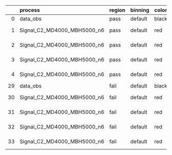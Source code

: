 |    | process                     | region   | binning   | color   | process_type   |   scale | variation   | source_filename                                                      | source_histname    | alias                       | title     |   combine_idx |     lnN |   shapes | syst_type   | direction   | variation_alias   |
|---:|:----------------------------|:---------|:----------|:--------|:---------------|--------:|:------------|:---------------------------------------------------------------------|:-------------------|:----------------------------|:----------|--------------:|--------:|---------:|:------------|:------------|:------------------|
|  0 | data_obs                    | pass     | default   | black   | DATA           |       1 | nominal     | ./histograms_for_2DAlphabet_v18//BH_Data.root                        | hpass              | Data                        | Data      |           nan | nan     |      nan | nan         | nan         | nan               |
|  1 | Signal_C2_MD4000_MBH5000_n6 | pass     | default   | red     | SIGNAL         |       1 | lumi        | ./histograms_for_2DAlphabet_v18//BH_Signal_C2_MD4000_MBH5000_n6.root | hpass              | Signal_C2_MD4000_MBH5000_n6 | BH signal |           nan |   1.016 |      nan | lnN         | nan         | nan               |
|  2 | Signal_C2_MD4000_MBH5000_n6 | pass     | default   | red     | SIGNAL         |       1 | SVM         | ./histograms_for_2DAlphabet_v18//BH_Signal_C2_MD4000_MBH5000_n6.root | hpass_SVMsyst_up   | Signal_C2_MD4000_MBH5000_n6 | BH signal |           nan | nan     |        1 | shapes      | Up          | SVMsyst           |
|  3 | Signal_C2_MD4000_MBH5000_n6 | pass     | default   | red     | SIGNAL         |       1 | SVM         | ./histograms_for_2DAlphabet_v18//BH_Signal_C2_MD4000_MBH5000_n6.root | hpass_SVMsyst_down | Signal_C2_MD4000_MBH5000_n6 | BH signal |           nan | nan     |        1 | shapes      | Down        | SVMsyst           |
|  4 | Signal_C2_MD4000_MBH5000_n6 | pass     | default   | red     | SIGNAL         |       1 | nominal     | ./histograms_for_2DAlphabet_v18//BH_Signal_C2_MD4000_MBH5000_n6.root | hpass              | Signal_C2_MD4000_MBH5000_n6 | BH signal |           nan | nan     |      nan | nan         | nan         | nan               |
| 29 | data_obs                    | fail     | default   | black   | DATA           |       1 | nominal     | ./histograms_for_2DAlphabet_v18//BH_Data.root                        | hfail              | Data                        | Data      |           nan | nan     |      nan | nan         | nan         | nan               |
| 30 | Signal_C2_MD4000_MBH5000_n6 | fail     | default   | red     | SIGNAL         |       1 | lumi        | ./histograms_for_2DAlphabet_v18//BH_Signal_C2_MD4000_MBH5000_n6.root | hfail              | Signal_C2_MD4000_MBH5000_n6 | BH signal |           nan |   1.016 |      nan | lnN         | nan         | nan               |
| 31 | Signal_C2_MD4000_MBH5000_n6 | fail     | default   | red     | SIGNAL         |       1 | SVM         | ./histograms_for_2DAlphabet_v18//BH_Signal_C2_MD4000_MBH5000_n6.root | hfail_SVMsyst_up   | Signal_C2_MD4000_MBH5000_n6 | BH signal |           nan | nan     |        1 | shapes      | Up          | SVMsyst           |
| 32 | Signal_C2_MD4000_MBH5000_n6 | fail     | default   | red     | SIGNAL         |       1 | SVM         | ./histograms_for_2DAlphabet_v18//BH_Signal_C2_MD4000_MBH5000_n6.root | hfail_SVMsyst_down | Signal_C2_MD4000_MBH5000_n6 | BH signal |           nan | nan     |        1 | shapes      | Down        | SVMsyst           |
| 33 | Signal_C2_MD4000_MBH5000_n6 | fail     | default   | red     | SIGNAL         |       1 | nominal     | ./histograms_for_2DAlphabet_v18//BH_Signal_C2_MD4000_MBH5000_n6.root | hfail              | Signal_C2_MD4000_MBH5000_n6 | BH signal |           nan | nan     |      nan | nan         | nan         | nan               |